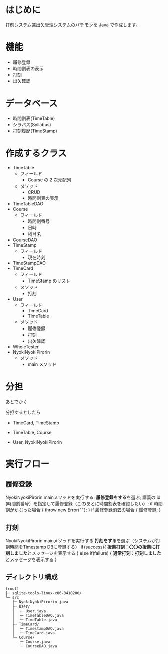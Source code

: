 # はじめに

打刻システム兼出欠管理システムのパチモンを Java で作成します。

# 機能

- 履修登録
- 時間割表の表示
- 打刻
- 出欠確認

# データベース

- 時間割表(TimeTable)
- シラバス(Syllabus)
- 打刻履歴(TimeStamp)

# 作成するクラス

- TimeTable
    - フィールド
        - Course の 2 次元配列
    - メソッド
        - CRUD
        - 時間割表の表示
- TimeTableDAO
- Course
    - フィールド
        - 時間割番号
        - 日時
        - 科目名
- CourseDAO
- TimeStamp
    - フィールド
        - 現在時刻
- TimeStampDAO
- TimeCard
    - フィールド
        - TimeStamp のリスト
    - メソッド
        - 打刻
- User
    - フィールド
        - TimeCard
        - TimeTable
    - メソッド
        - 履修登録
        - 打刻
        - 出欠確認
- WholeTester
- NyokiNyokiPirorin
    - メソッド
        - main メソッド

# 分担

あとでかく

分担するとしたら
- TimeCard, TimeStamp
- TimeTable, Course

- User, NyokiNyokiPirorin

# 実行フロー

## 履修登録

NyokiNyokiPirorin mainメソッドを実行する;
**履修登録をする**を選ぶ;
講義の id (時間割番号）を指定して履修登録（このあとに時間割表を確認したい）;
if 時間割がかぶった場合 {
  throw new Error("");
}
if 履修登録消去の場合 {
    履修登録;
} 

## 打刻

NyokiNyokiPirorin mainメソッドを実行する
**打刻をする**を選ぶ（システムが打刻時間をTimestamp DBに登録する）
if(success){
  **授業打刻：〇〇の授業に打刻しました**とメッセージを表示する
} else if(failure) {
  **通常打刻：打刻しました**とメッセージを表示する
}
## ディレクトリ構成

```
(root)
├─ sqlite-tools-linux-x86-3410200/
└─ src
   ├─ NyokiNyokiPirorin.java
   ├─ User/
   │  ├─ User.java
   │  ├─ TimeTableDAO.java
   │  └─ TimeTable.java
   ├─ TimeCard/
   │  ├─ TimestampDAO.java
   │  └─ TimeCard.java
   └─ Course/
      ├─ Course.java
      └─ CourseDAO.java
```
